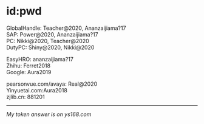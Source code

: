 # id:pwd

GlobalHandle: Teacher@2020, Ananzaijiama?17       
SAP:          Power@2020, Ananzaijiama?17       
PC:           Nikki@2020, Teacher@2020      
DutyPC:       Shiny@2020, Nikki@2020     

EasyHRO:      ananzaijiama?17        
Zhihu:        Ferret2018               
Google:       Aura2019                   


pearsonvue.com/avaya:  Real@2020     
Yinyuetai.com:Aura2018      
zjlib.cn:     881201                      

------------------------------

*My token answer is on ys168.com*







